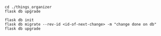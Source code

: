

```console
cd ./things_organizer
flask db upgrade
```


```console
flask db init
flask db migrate --rev-id <id-of-next-change> -m "change done on db"
flask db upgrade
```